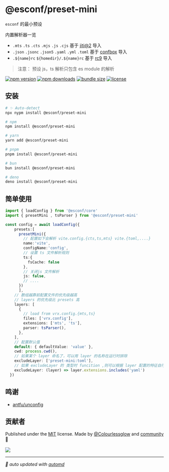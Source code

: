 # @esconf/preset-mini

`esconf` 的最小预设

内置解析器一览
- `.mts` `.ts` `.cts` `.mjs` `.js` `.cjs` 基于 [jiti@2](https://unjs.io/packages/jiti) 导入
- `.json` `.jsonc` `.json5` `.yaml` `.yml` `.toml` 基于 [confbox](https://github.com/unjs/confbox) 导入
- `.${name}rc` `${homedir}/.${name}rc` 基于 [rc9](https://github.com/unjs/rc9) 导入

> 注意： 预设 js，ts 解析只包含 es module 的解析


<!-- automd:badges color="orange" license licenseBranch  bundlephobia packagephobia  -->

[![npm version](https://img.shields.io/npm/v/@esconf/preset-mini?color=orange)](https://npmjs.com/package/@esconf/preset-mini)
[![npm downloads](https://img.shields.io/npm/dm/@esconf/preset-mini?color=orange)](https://npm.chart.dev/@esconf/preset-mini)
[![bundle size](https://img.shields.io/bundlephobia/minzip/@esconf/preset-mini?color=orange)](https://bundlephobia.com/package/@esconf/preset-mini)
[![license](https://img.shields.io/github/license/Colourlessglow/esconf?color=orange)](https://github.com/Colourlessglow/esconf/blob/true/LICENSE)

<!-- /automd -->


## 安装

<!-- automd:pm-install  -->

```sh
# ✨ Auto-detect
npx nypm install @esconf/preset-mini

# npm
npm install @esconf/preset-mini

# yarn
yarn add @esconf/preset-mini

# pnpm
pnpm install @esconf/preset-mini

# bun
bun install @esconf/preset-mini

# deno
deno install @esconf/preset-mini
```

<!-- /automd -->

## 简单使用

```ts
import { loadConfig } from '@esconf/core'
import { presetMini , tsParser } from '@esconf/preset-mini'

const config = await loadConfig({
    presets:[
      presetMini({
        // 配置如下会解析 vite.config.{cts,ts,mts} vite.{toml,....}
        name:'vite',
        configName:'config',
        // 设置 ts 文件解析规则
        ts:{
          fsCache: false
        },
        // 关闭js 文件解析
        js: false,
        // ....
      })
      ],
    // 数组越靠前配置文件的优先级越高
    // layers 的优先级比 presets 高
    layers: [
      {
        // load from vrx.config.{mts,ts}
        files: ['vrx.config'],
        extensions: ['mts', 'ts'],
        parser: tsParser(),
      },
    ],
    // 配置默认值
    default: { defaultValue: 'value' },
    cwd: process.cwd(),
    // 如果某个 layer 命名了，可以用 layer 的名称在运行时排除
    excludeLayer: ['preset-mini:toml'],
    // 如果 excludeLayer 的 类型时 funcition ,则可以根据 layer 配置的特征自行决定运行时是否排除
    excludeLayer: (layer) => layer.extensions.includes('yaml')
  })
```

<!-- /automd -->

## 鸣谢
- [antfu/unconfig](https://github.com/antfu/unconfig) 

## 贡献者
<!-- automd:contributors author="Colourlessglow" license="MIT" -->

Published under the [MIT](https://github.com/Colourlessglow/esconf/blob/main/LICENSE) license.
Made by [@Colourlessglow](https://github.com/Colourlessglow) and [community](https://github.com/Colourlessglow/esconf/graphs/contributors) 💛
<br><br>
<a href="https://github.com/Colourlessglow/esconf/graphs/contributors">
<img src="https://contrib.rocks/image?repo=Colourlessglow/esconf" />
</a>

<!-- /automd -->

<!-- automd:with-automd -->

---

_🤖 auto updated with [automd](https://automd.unjs.io)_

<!-- /automd -->
